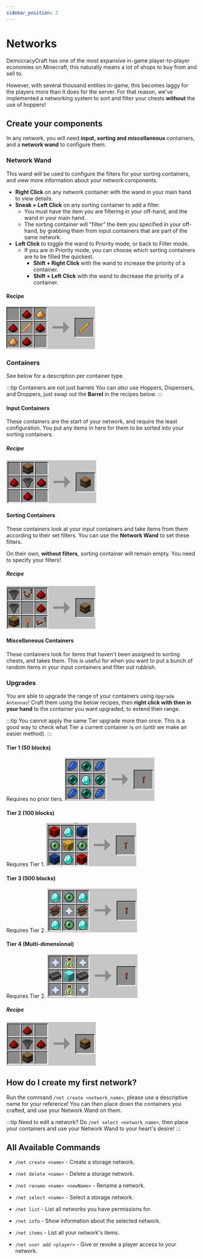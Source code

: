 ```yaml
---
sidebar_position: 2
---
```


# Networks

DemocracyCraft has one of the most expansive in-game player-to-player economies on Minecraft, this naturally means a lot of shops to buy from and sell to. 

However, with several thousand entities in-game, this becomes laggy for the players more than it does for the server. For that reason, we've implemented a networking system to sort and filter your chests **without** the use of hoppers!


## Create your components
In any network, you will need **input, sorting and miscellaneous** containers, and a **network wand** to configure them.

### Network Wand
This wand will be used to configure the filters for your sorting containers, and view more information about your network components.
- **Right Click** on any network container with the wand in your main hand to view details.
- **Sneak + Left Click** on any sorting container to add a filter.
  - You must have the item you are filtering in your off-hand, and the wand in your main hand.
  - The sorting container will "filter" the item you specified in your off-hand, by grabbing them from input containers that are part of the same network.
- **Left Click** to toggle the wand to Priority mode, or back to Filter mode.
  - If you are in Priority mode, you can choose which sorting containers are to be filled the quickest. 
    - **Shift + Right Click** with the wand to increase the priority of a container.
    - **Shift + Left Click** with the wand to decrease the priority of a container.

#### Recipe
![Network Wand Recipe](../../static/img/features/networks/network_wand.png)


### Containers
See below for a description per container type.

:::tip Containers are not just barrels
You can *also* use Hoppers, Dispensers, and Droppers, just swap out the **Barrel** in the recipes below.
:::


#### Input Containers
These containers are the start of your network, and require the least configuration. You put any items in here for them to be sorted into your sorting containers.


##### Recipe
![Input Containers Recipe](../../static/img/features/networks/input_container.png)



#### Sorting Containers
These containers look at your input containers and take items from them according to their set filters. You can use the **Network Wand** to set these filters.

On their own, **without filters**, sorting container will remain empty. You need to specify your filters!

##### Recipe
![Sorting Containers Recipe](../../static/img/features/networks/sorting_container.png)



#### Miscellaneous Containers
These containers look for items that haven't been assigned to sorting chests, and takes them. This is useful for when you want to put a bunch of random items in your input containers and filter out rubbish.

### Upgrades
You are able to upgrade the range of your containers using ``Upgrade Antennas``! Craft them using the below recipes, then **right click with then in your hand** to the container you want upgraded, to extend their range. 

:::tip 
You cannot apply the same Tier upgrade more than once. This is a good way to check what Tier a current container is on (until we make an easier method).
:::

#### Tier 1 (50 blocks)
Requires no prior tiers.
![Tier 1 Antenna](../../static/img/features/networks/tier_1_antenna.png)

#### Tier 2 (100 blocks)
Requires Tier 1.
![Tier 2 Antenna](../../static/img/features/networks/tier_2_antenna.png)

#### Tier 3 (500 blocks)
Requires Tier 2.
![Tier 3 Antenna](../../static/img/features/networks/tier_3_antenna.png)

#### Tier 4 (Multi-dimensional)
Requires Tier 2.
![Tier 4 Antenna](../../static/img/features/networks/tier_4_antenna.png)


##### Recipe
![Miscellaneous Containers Recipe](../../static/img/features/networks/miscellaneous_container.png)

## How do I create my first network?
Run the command ``/net create <network_name>``, please use a descriptive name for your reference! You can then place down the containers you crafted, and use your Network Wand on them.

:::tip Need to edit a network?
Do ``/net select <network_name>``, then place your containers and use your Network Wand to your heart's desire!
:::




## All Available Commands
- ``/net create <name>`` - Create a storage network.

- ``/net delete <name>`` - Delete a storage network.

- ``/net rename <name> <newName>`` - Rename a network.

- ``/net select <name>`` - Select a storage network.

- ``/net list`` - List all networks you have permissions for.

- ``/net info`` - Show information about the selected network.

- ``/net items`` - List all your network's items.

- ``/net user add <player>`` - Give or revoke a player access to your network.